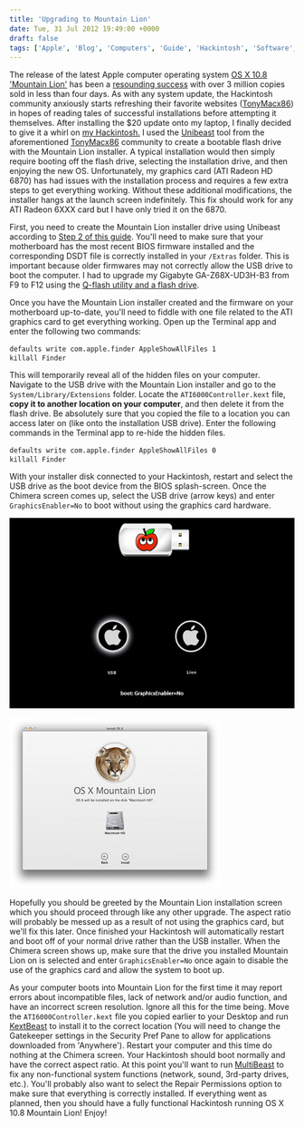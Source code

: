 ```yaml
---
title: 'Upgrading to Mountain Lion'
date: Tue, 31 Jul 2012 19:49:00 +0000
draft: false
tags: ['Apple', 'Blog', 'Computers', 'Guide', 'Hackintosh', 'Software', 'Upgrade']
---
```


The release of the latest Apple computer operating system [OS X 10.8 'Mountain Lion'](http://www.apple.com/osx/) has been a [resounding success](http://www.engadget.com/2012/07/30/apple-reports-three-million-mountain-lion-downloads-in-four-days/) with over 3 million copies sold in less than four days. As with any system update, the Hackintosh community anxiously starts refreshing their favorite websites ([TonyMacx86](http://www.tonymacx86.com/home.php)) in hopes of reading tales of successful installations before attempting it themselves. After installing the $20 update onto my laptop, I finally decided to give it a whirl on [my Hackintosh.](http://www.csullender.com/blog/2012/02/12/the-hackintosh/ "The Hackintosh") I used the [Unibeast](http://www.tonymacx86.com/61-unibeast-1-5-install-os-x-mountain-lion-any-supported-intel-based-pc.html) tool from the aforementioned [TonyMacx86](http://www.tonymacx86.com/home.php) community to create a bootable flash drive with the Mountain Lion installer. A typical installation would then simply require booting off the flash drive, selecting the installation drive, and then enjoying the new OS. Unfortunately, my graphics card (ATI Radeon HD 6870) has had issues with the installation process and requires a few extra steps to get everything working. Without these additional modifications, the installer hangs at the launch screen indefinitely. This fix should work for any ATI Radeon 6XXX card but I have only tried it on the 6870.

First, you need to create the Mountain Lion installer drive using Unibeast according to [Step 2 of this guide](http://www.tonymacx86.com/61-unibeast-1-5-install-os-x-mountain-lion-any-supported-intel-based-pc.html). You'll need to make sure that your motherboard has the most recent BIOS firmware installed and the corresponding DSDT file is correctly installed in your `/Extras` folder. This is important because older firmwares may not correctly allow the USB drive to boot the computer. I had to upgrade my Gigabyte GA-Z68X-UD3H-B3 from F9 to F12 using the [Q-flash utility and a flash drive](http://www.youtube.com/watch?v=WmHStZPhR-Y).

Once you have the Mountain Lion installer created and the firmware on your motherboard up-to-date, you'll need to fiddle with one file related to the ATI graphics card to get everything working. Open up the Terminal app and enter the following two commands:

```
defaults write com.apple.finder AppleShowAllFiles 1
killall Finder
```

This will temporarily reveal all of the hidden files on your computer. Navigate to the USB drive with the Mountain Lion installer and go to the `System/Library/Extensions` folder. Locate the `ATI6000Controller.kext` file, **copy it to another location on your computer**, and then delete it from the flash drive. Be absolutely sure that you copied the file to a location you can access later on (like onto the installation USB drive). Enter the following commands in the Terminal app to re-hide the hidden files.

```
defaults write com.apple.finder AppleShowAllFiles 0
killall Finder
```

With your installer disk connected to your Hackintosh, restart and select the USB drive as the boot device from the BIOS splash-screen. Once the Chimera screen comes up, select the USB drive (arrow keys) and enter `GraphicsEnabler=No` to boot without using the graphics card hardware.

![Chimera Bootloader](Chimera.jpg)

![Mountain Lion Installer](Installer.jpg)

Hopefully you should be greeted by the Mountain Lion installation screen which you should proceed through like any other upgrade. The aspect ratio will probably be messed up as a result of not using the graphics card, but we'll fix this later. Once finished your Hackintosh will automatically restart and boot off of your normal drive rather than the USB installer. When the Chimera screen shows up, make sure that the drive you installed Mountain Lion on is selected and enter `GraphicsEnabler=No` once again to disable the use of the graphics card and allow the system to boot up.

As your computer boots into Mountain Lion for the first time it may report errors about incompatible files, lack of network and/or audio function, and have an incorrect screen resolution. Ignore all this for the time being. Move the `ATI6000Controller.kext` file you copied earlier to your Desktop and run [KextBeast](http://tonymacx86.blogspot.com/2010/08/kextbeast-simple-kext-installer.html) to install it to the correct location (You will need to change the Gatekeeper settings in the Security Pref Pane to allow for applications downloaded from 'Anywhere'). Restart your computer and this time do nothing at the Chimera screen. Your Hackintosh should boot normally and have the correct aspect ratio. At this point you'll want to run [MultiBeast](http://tonymacx86.blogspot.com/2010/02/multibeast-ultimate-post-installation.html) to fix any non-functional system functions (network, sound, 3rd-party drives, etc.). You'll probably also want to select the Repair Permissions option to make sure that everything is correctly installed. If everything went as planned, then you should have a fully functional Hackintosh running OS X 10.8 Mountain Lion! Enjoy!